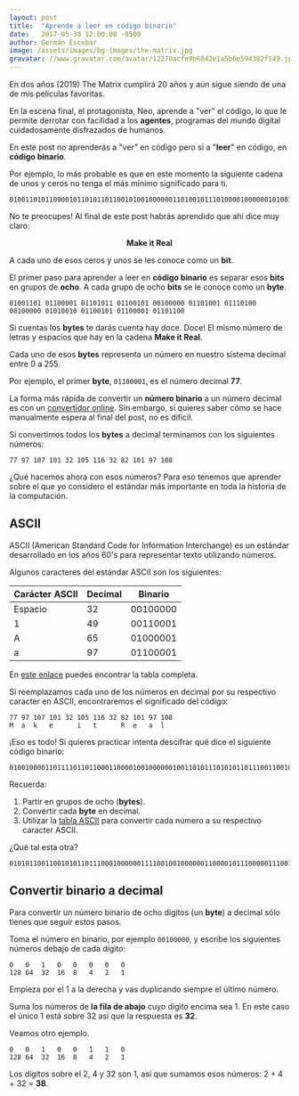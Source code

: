 ```yaml
---
layout: post
title:  "Aprende a leer en código binario"
date:   2017-05-30 12:00:00 -0500
author: Germán Escobar
image: /assets/images/bg-images/the-matrix.jpg
gravatar: //www.gravatar.com/avatar/12270acfe9b6842e1a5b6e594382f149.jpg?s=80
---
```


En dos años (2019) The Matrix cumplirá 20 años y aún sigue siendo de una de mis películas favoritas.<!-- more -->

En la escena final, el protagonista, Neo, aprende a "ver" el código, lo que le permite derrotar con facilidad a los **agentes**, programas del mundo digital cuidadosamente disfrazados de humanos.

En este post no aprenderás a "ver" en código pero sí a "**leer**" en código, en **código binario**.

Por ejemplo, lo más probable es que en este momento la siguiente cadena de unos y ceros no tenga el más mínimo significado para ti.

<pre><code class="language-none">010011010110000101101011011001010010000001101001011101000010000001010010011001010110000101101100</code></pre>

No te preocupes! Al final de este post habrás aprendido que ahí dice muy claro:

<p style="text-align: center"><strong>Make it Real</strong></p>

A cada uno de esos ceros y unos se les conoce como un **bit**.

El primer paso para aprender a leer en **código binario** es separar esos **bits** en grupos de **ocho**. A cada grupo de ocho **bits** se le conoce como un **byte**.

<pre style="word-break: break-word;"><code style="word-break: break-word;" class="language-none">01001101 01100001 01101011 01100101 00100000 01101001 01110100 00100000 01010010 01100101 01100001 01101100</code></pre>

Si cuentas los **bytes** te darás cuenta hay doce. Doce! El mismo número de letras y espacios que hay en la cadena **Make it Real**.

Cada uno de esos **bytes** representa un número en nuestro sistema decimal entre 0 a 255.

Por ejemplo, el primer **byte**, `01100001`, es el número decimal **77**.

La forma más rápida de convertir un **número binario** a un número decimal es con un <a href="http://www.binaryhexconverter.com/binary-to-decimal-converter" target="_blank">convertidor online</a>. Sin embargo, si quieres saber cómo se hace manualmente espera al final del post, no es difícil.

Si convertimos todos los **bytes** a decimal terminamos con los siguientes números:

<pre><code class="language-none">77 97 107 101 32 105 116 32 82 101 97 108</code></pre>

¿Qué hacemos ahora con esos números? Para eso tenemos que aprender sobre el que yo considero el estándar más importante en toda la historia de la computación.

## ASCII

ASCII (American Standard Code for Information Interchange) es un estándar desarrollado en los años 60's para representar texto utilizando números.

Algunos caracteres del estándar ASCII son los siguientes:

<table class="table">
  <thead>
    <tr>
      <th class="text-center">Carácter ASCII</th>
      <th class="text-center">Decimal</th>
      <th class="text-center">Binario</th>
    </tr>
  </thead>
  <tbody>
  	<tr>
      <td class="text-center">Espacio</td>
      <td class="text-center">32</td>
      <td class="text-center">00100000</td>
    </tr>
    <tr>
      <td class="text-center">1</td>
      <td class="text-center">49</td>
      <td class="text-center">00110001</td>
    </tr>
    <tr>
      <td class="text-center">A</td>
      <td class="text-center">65</td>
      <td class="text-center">01000001</td>
    </tr>
    <tr>
      <td class="text-center">a</td>
      <td class="text-center">97</td>
      <td class="text-center">01100001</td>
    </tr>
  </tbody>
</table>

En <a href="http://www.ascii-code.com/" target="_blank">este enlace</a> puedes encontrar la tabla completa.

Si reemplazamos cada uno de los números en decimal por su respectivo caracter en ASCII, encontraremos el significado del código:

<pre><code class="language-none">77 97 107 101 32 105 116 32 82 101 97 108
M  a  k   e      i   t      R  e   a  l</code></pre>

¡Eso es todo! Si quieres practicar intenta descifrar qué dice el siguiente código binario:

<pre><code class="language-none">01001000011011110110110001100001001000000100110101110101011011100110010001101111</code></pre>

Recuerda:

1. Partir en grupos de ocho (**bytes**).
2. Convertir cada **byte** en decimal.
3. Utilizar la <a href="http://www.ascii-code.com/" target="_blank">tabla ASCII</a> para convertir cada número a su respectivo caracter ASCII.

¿Qué tal esta otra?

<pre><code class="language-none">010101100110010101101110001000000111100100100000011000010111000001110010011001010110111001100100011001010010000001100011011011110110111000100000011011100110111101110011011011110111010001110010011011110111001100100000011001010110111000100000010011010110000101101011011001010010000001101001011101000010000001010010011001010110000101101100001000000011101000101001</code></pre>

## Convertir binario a decimal

Para convertir un número binario de ocho digitos (un **byte**) a decimal sólo tienes que seguir estos pasos.

Toma el número en binario, por ejemplo `00100000`, y escribe los siguientes números debajo de cada dígito:

<pre><code class="language-none">0   0   1   0   0   0   0   0
128 64  32  16  8   4   2   1</code></pre>

Empieza por el 1 a la derecha y vas duplicando siempre el último número.

Suma los números de **la fila de abajo** cuyo dígito encima sea 1. En este caso el único 1 está sobre 32 así que la respuesta es **32**.

Veamos otro ejemplo.

<pre><code class="language-none">0   0   1   0   0   1   1   0
128 64  32  16  8   4   2   1</code></pre>

Los dígitos sobre el 2, 4 y 32 son 1, así que sumamos esos números: 2 + 4 + 32 = **38**.
